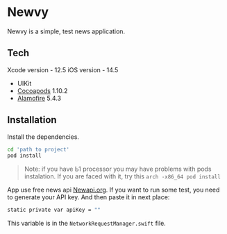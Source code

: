 # Newvy
Newvy is a simple, test news application.

## Tech
Xcode version - 12.5
iOS version - 14.5

- UIKit
- [Cocoapods](https://cocoapods.org/) 1.10.2
- [Alamofire](https://github.com/Alamofire/Alamofire) 5.4.3

## Installation

Install the dependencies.

```sh
cd 'path to project'
pod install
```

> Note: if you have Ь1 processor you may have problems with pods instalation. If you are faced with it, try this
`arch -x86_64 pod install`

App use free news api [Newapi.org](https://newsapi.org/). If you want to run some test, you need to generate your API key.
And then paste it in next place:

```sh
static private var apiKey = ""
```
This variable is in the `NetworkRequestManager.swift` file.
